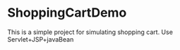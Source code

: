 # ShoppingCartDemo
This is a simple project for simulating shopping cart.
Use Servlet+JSP+javaBean 
